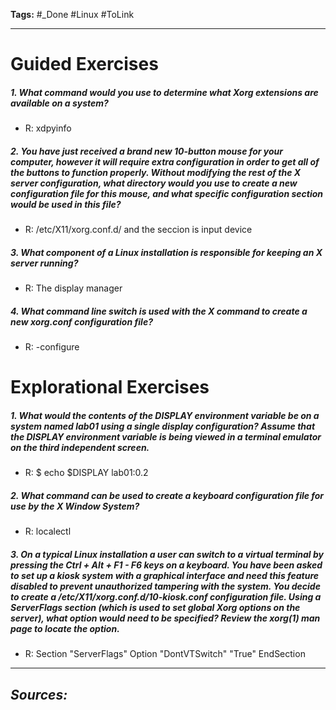 **Tags:** #_Done 
#Linux  #ToLink 
- - -
# Guided Exercises
##### 1. What command would you use to determine what Xorg extensions are available on a system?
- R:  xdpyinfo
##### 2. You have just received a brand new 10-button mouse for your computer, however it will require extra configuration in order to get all of the buttons to function properly. Without modifying the rest of the X server configuration, what directory would you use to create a new configuration file for this mouse, and what specific configuration section would be used in this file?
- R: /etc/X11/xorg.conf.d/ and the seccion is input device
##### 3. What component of a Linux installation is responsible for keeping an X server running?
- R: The display manager
##### 4. What command line switch is used with the X command to create a new xorg.conf configuration file?
- R: -configure

# Explorational Exercises
##### 1. What would the contents of the DISPLAY environment variable be on a system named lab01 using a single display configuration? Assume that the DISPLAY environment variable is being viewed in a terminal emulator on the third independent screen.
- R:  $ echo $DISPLAY
	lab01:0.2
##### 2. What command can be used to create a keyboard configuration file for use by the X Window System?
- R:  localectl
##### 3. On a typical Linux installation a user can switch to a virtual terminal by pressing the Ctrl + Alt + F1 - F6 keys on a keyboard. You have been asked to set up a kiosk system with a graphical interface and need this feature disabled to prevent unauthorized tampering with the system. You decide to create a /etc/X11/xorg.conf.d/10-kiosk.conf configuration file. Using a ServerFlags section (which is used to set global Xorg options on the server), what option would need to be specified? Review the xorg(1) man page to locate the option.
- R:   Section "ServerFlags"
Option
 "DontVTSwitch"
 "True"
EndSection

- - - 
## ***Sources:***